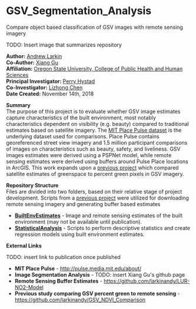 # GSV_Segmentation_Analysis
Compare object based classification of GSV images with remote sensing imagery

TODO: Insert image that summarizes repository <br>


**Author:** [Andrew Larkin](https://www.linkedin.com/in/andrew-larkin-525ba3b5/) <br>
**Co-Author:** [Xiang Gu](https://www.researchgate.net/profile/Xiang_Gu9) <br>
**Affiliation:** [Oregon State University, College of Public Health and Human Sciences](https://health.oregonstate.edu/) <br>
**Principal Investigator:** [Perry Hystad](https://health.oregonstate.edu/people/perry-hystad) <br>
**Co-Investigator:** [Lizhong Chen](http://web.engr.oregonstate.edu/~chenliz/) <br>
**Date Created:** November 14th, 2018

**Summary** <br>
The purpose of this project is to evaluate whether GSV image estimates capture characteristics of the built environment, most notably characteristics dependent on visibility (e.g. beauty) compared to traditional estimates based on satellite imagery.  The [MIT Place Pulse dataset](http://pulse.media.mit.edu/about/) is the underlying dataset used for comparisons.  Place Pulse contains georeferenced street view imagery and 1.5 million participant comparisons of images on characteristics such as beauty, safety, and liveliness.  GSV images estimates were derived using a PSPNet model, while remote sensing estimates were derived using buffers around Pulse Place locations in ArcGIS.  This work expands upon a [previous project](https://github.com/larkinandy/GSV_NDVI_Comparison) which compared satellite estimates of greenspace to percent green pixels in GSV imagery.

**Repository Structure** <br>
Files are divided into two folders, based on their relative stage of project development. Scripts from a [previous project](https://github.com/larkinandy/LUR-NO2-Model) were utilized for downloading remote sensing imagery and generating buffer based estimates <br>

- **[BuiltEnvEstimates](./BuiltEnvEstimates)** - Image and remote sensing estimates of the built environment (may not be available until publication). <br>
- **[StatisticalAnalysis](./StatisticalAnalysis)** - Scripts to perform descriptive statistics and create regression models using built environment estimates.  

**External Links** <br>

TODO: insert link to publication once published <br>

- **MIT Place Pulse** - http://pulse.media.mit.edu/about/ <br>
- **Image Segmentation Analysis** - TODO: insert Xiang Gu's github page <br>
- **Remote Sensing Buffer Estimates** - https://github.com/larkinandy/LUR-NO2-Model
- **Previous study comparing GSV percent green to remote sensing** - https://github.com/larkinandy/GSV_NDVI_Comparison <br>
